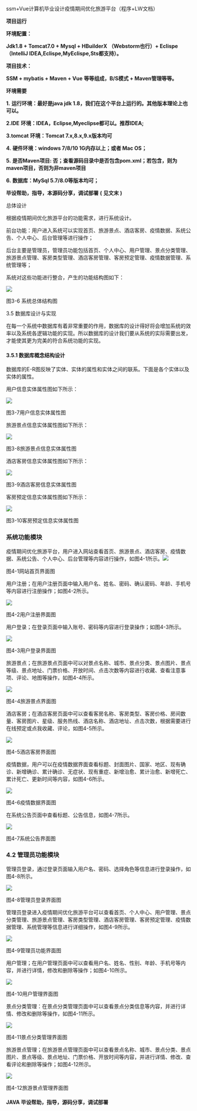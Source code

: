 ssm+Vue计算机毕业设计疫情期间优化旅游平台（程序+LW文档）

**项目运行**

**环境配置：**

**Jdk1.8 + Tomcat7.0 + Mysql + HBuilderX** **（Webstorm也行）+ Eclispe（IntelliJ
IDEA,Eclispe,MyEclispe,Sts都支持）。**

**项目技术：**

**SSM + mybatis + Maven + Vue** **等等组成，B/S模式 + Maven管理等等。**

**环境需要**

**1.** **运行环境：最好是java jdk 1.8，我们在这个平台上运行的。其他版本理论上也可以。**

**2.IDE** **环境：IDEA，Eclipse,Myeclipse都可以。推荐IDEA;**

**3.tomcat** **环境：Tomcat 7.x,8.x,9.x版本均可**

**4.** **硬件环境：windows 7/8/10 1G内存以上；或者 Mac OS；**

**5.** **是否Maven项目: 否；查看源码目录中是否包含pom.xml；若包含，则为maven项目，否则为非maven项目**

**6.** **数据库：MySql 5.7/8.0等版本均可；**

**毕设帮助，指导，本源码分享，调试部署** **(** **见文末** **)**

总体设计

根据疫情期间优化旅游平台的功能需求，进行系统设计。

前台功能：用户进入系统可以实现首页、旅游景点、酒店客房、疫情数据、系统公告、个人中心、后台管理等进行操作；

后台主要是管理员，管理员功能包括首页、个人中心、用户管理、景点分类管理、旅游景点管理、客房类型管理、酒店客房管理、客房预定管理、疫情数据管理、系统管理等；

系统对这些功能进行整合，产生的功能结构图如下：

![](./res/23e6258fc34e4622aeff7cd4f3a3f3a5.png)

图3-6 系统总体结构图

3.5 数据库设计与实现

在每一个系统中数据库有着非常重要的作用，数据库的设计得好将会增加系统的效率以及系统各逻辑功能的实现。所以数据库的设计我们要从系统的实际需要出发，才能使其更为完美的符合系统功能的实现。

#### **3.5.1** **数据库概念结构设计**

数据库的E-R图反映了实体、实体的属性和实体之间的联系。下面是各个实体以及实体的属性。

用户信息实体属性图如下所示：

![](./res/192c43384f194503bf0102f17069e192.png)

图3-7用户信息实体属性图

旅游景点信息实体属性图如下所示：

![](./res/6094daa62d474775afaf73cd2c80442b.png)

图3-8旅游景点信息实体属性图

酒店客房信息实体属性图如下所示：

![](./res/131b8c8b2c034fcaa92b953e916e7791.png)

图3-9酒店客房信息实体属性图

客房预定信息实体属性图如下所示：

![](./res/40d494f22196401ca5f27945f8d2c035.png)

图3-10客房预定信息实体属性图

### 系统功能模块

疫情期间优化旅游平台，用户进入网站查看首页、旅游景点、酒店客房、疫情数据、系统公告、个人中心、后台管理等内容进行操作，如图4-1所示。![](./res/193f7c85b7d04f6cbebce97fe90adf67.png)

图4-1网站首页界面图

用户注册；在用户注册页面中输入用户名、姓名、密码、确认密码、年龄、手机号等内容进行注册操作；如图4-2所示。

![](./res/306e453e0b684845a04d20ed012db566.png)

图4-2用户注册界面图

用户登录；在登录页面中输入账号、密码等内容进行登录操作；如图4-3所示。

![](./res/335d410633614f5c94fcdd9def765d3d.png)

图4-3用户登录界面图

旅游景点；在旅游景点页面中可以对景点名称、城市、景点分类、景点图片、景点等级、景点地址、门票价格、开放时间、点击次数等内容进行收藏、查看注意事项、评论、地图等操作，如图4-4所示。

![](./res/f7680a6141c74d0da07fdf58eb6be1b0.png)

图4-4旅游景点界面图

酒店客房；在酒店客房页面中可以查看客房名称、客房类型、客房价格、房间数量、客房图片、星级、服务热线、酒店名称、酒店地址、点击次数，根据需要进行在线预定或点我收藏、评论，如图4-5所示。

![](./res/777e25773d0a4fa7843441a2bed0c36d.png)

图4-5酒店客房界面图

疫情数据，用户可以在疫情数据界面查看标题、封面图片、国家、地区、现有确诊、新增确诊、累计确诊、无症状、现有重症、新增治愈、累计治愈、新增死亡、累计死亡、更新时间等内容，如图4-6所示。

![](./res/7fdfc91b759f465683c33d6740e4bde7.png)

图4-6疫情数据界面图

在系统公告页面中查看标题、公告信息，如图4-7所示。

![](./res/079cfb96a1f9455e9cbb810bd6f2c7b1.png)

图4-7系统公告界面图

### 4.2 管理员功能模块

管理员登录，通过登录页面输入用户名、密码、选择角色等信息进行登录操作，如图4-8所示。

![](./res/7a7eba1719764e019d189c8e31f8b3df.png)

图4-8管理员登录界面图

管理员登录进入疫情期间优化旅游平台可以查看首页、个人中心、用户管理、景点分类管理、旅游景点管理、客房类型管理、酒店客房管理、客房预定管理、疫情数据管理、系统管理等信息进行详细操作，如图4-9所示。

![](./res/c664506a22c74cbaa22605d25b229d2c.png)

图4-9管理员功能界面图

用户管理；在用户管理页面中可以查看用户名、姓名、性别、年龄、手机号等内容，并进行详情，修改和删除等操作；如图4-10所示。

![](./res/2a8329708cca4152bc165aaa4034817d.png)

图4-10用户管理界面图

景点分类管理：在景点分类管理页面中可以查看景点分类信息等内容，并进行详情、修改和删除等操作，如图4-11所示。

![](./res/3441f0c0864b4c8bb7ddc35c0db40d68.png)

图4-11景点分类管理界面图

旅游景点管理；在旅游景点管理页面中可以查看景点名称、城市、景点分类、景点图片、景点等级、景点地址、门票价格、开放时间等内容，并进行详情、修改、查看评论和删除等操作；如图4-12所示。

![](./res/8770bc0a59254ad09da62a63b659db5c.png)

图4-12旅游景点管理界面图

#### **JAVA** **毕设帮助，指导，源码分享，调试部署**

